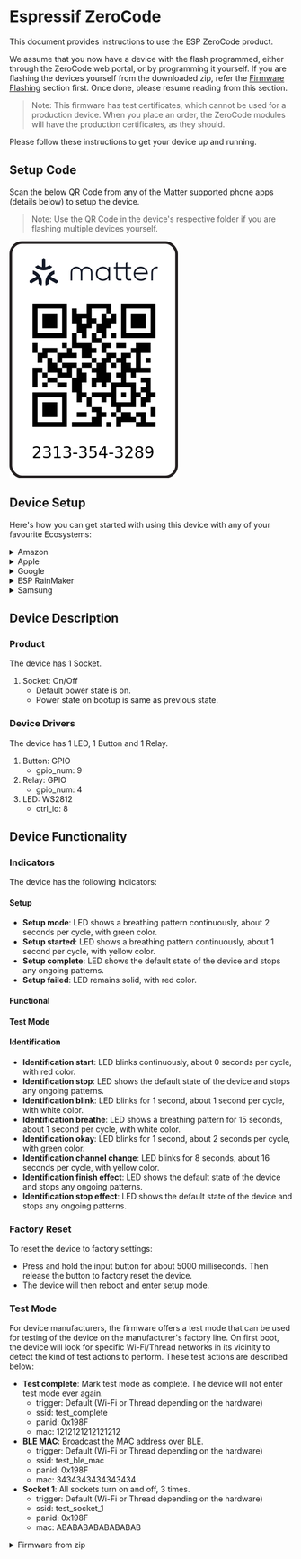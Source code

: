# Espressif ZeroCode

This document provides instructions to use the ESP ZeroCode product.

We assume that you now have a device with the flash programmed, either through the ZeroCode web portal, or by programming it yourself. If you are flashing the devices yourself from the downloaded zip, refer the [Firmware Flashing](#firmware-flashing) section first. Once done, please resume reading from this section.

> Note: This firmware has test certificates, which cannot be used for a production device. When you place an order, the ZeroCode modules will have the production certificates, as they should.

Please follow these instructions to get your device up and running.

## Setup Code

Scan the below QR Code from any of the Matter supported phone apps (details below) to setup the device.

> Note: Use the QR Code in the device's respective folder if you are flashing multiple devices yourself.

![qr_code](Devices\1\qr_code.png)

## Device Setup

Here's how you can get started with using this device with any of your favourite Ecosystems:

<details>
<summary>Amazon</summary>

* Requirements:
    * Latest Amazon Alexa app on an Android Device.
    * One of these <a href="https://www.amazon.com/b?ie=UTF8&node=37490568011#:~:text=Echo%20Dot%20(5th%20Gen)%2C,(v3)%2C%20Echo%20Dot%20Gen" target="_blank">devices</a> already setup in your network:
        * Echo (at least 4th gen)
        * Echo Dot (at least 3rd gen)
        * Echo Show (at least 5)
        * Echo Flex
        * Echo Input
        * Echo Plus
        * Echo Pop
        * Echo Studio
* Setup:
    * In the Alexa app, go to devices.
    * Click the `+` icon on the top right, and select `Add Device`.
    * Then scroll to the bottom and select `Other`. Then select `Matter`.
    * You will be asked if your device has a Matter logo. Select `Yes`.
    * Scan the QR code or enter the setup code manually.
    * The device setup should start.
    * You will be prompted to enter your network credentials.
    * In about a minute, you will be prompted to add your device to any room/group and change the device name to what you want.
    * The app should show that the device has been added successfully.
* Control:
    * You should be able to control the device using the Alexa app.
    * You can also use `Alexa` and use voice to control your device.

</details>

<details>
<summary>Apple</summary>

* Requirements:
    * Latest Apple Home app on an Apple device (running at least iOS/iPadOS 16.1).
    * One of these <a href="https://github.com/espressif/connectedhomeip/blob/master/docs/guides/darwin.md#setup-requirements-for-application-development" target="_blank">devices</a> already setup in your network:
        * Apple Homepod (running at least tvOS 16.1)
        * Apple TV (running at least tvOS 16.1)
* Setup:
    * Open the Apple Home app.
    * Click the `+` icon on the top right, and select `Add Accessory`.
    * Scan the QR code or enter the setup code manually.
    * The device setup should start.
    * You might get a prompt that you are adding an `uncertified accessory`, click on `add anyway`.
    * In about a minute, you will be prompted to add your device to any room and change the device name to what you want.
    * You might be asked for some additional device setup, which you can `skip` or do them `later`.
    * The app should show that the device has been added successfully.
* Control:
    * You should be able to control the device using the Apple Home app.
    * You can also use `Siri` and use voice to control your device.

</details>

<details>
<summary>Google</summary>

* Requirements:
    * Latest Google Home app on an Android Device (running at least Android 8.1).
    * One of these <a href="https://support.google.com/googlenest/answer/12391458" target="_blank">devices</a> already setup in your network:
        * Google Home (does not have Thread support)
        * Google Home Mini (does not have Thread support)
        * Google Nest Audio (does not have Thread support)
        * Google Nest Hub (does not have Thread support)
        * Google Nest Hub (2nd gen)
        * Google Nest Hub Max
        * Google Nest Mini (does not have Thread support)
        * Nest WiFi Pro
    * Since the device has test certificates, your Google account needs to be registered to be able to setup the device. You can share your Google email ID with us, and we can enable your account.
* Setup:
    * In the Google Home app, go to devices.
    * Click the `+ Add` button, and select `New device`.
    * Select your home then the app will start looking for nearby devices.
    * Select your device from the list, then scan the QR code or enter the setup code manually.
    * The device setup should start.
    * In about a minute, the app should show that the device has been added successfully.
    * You can now add your device to any room and change the device name to what you want.
* Control:
    * You should be able to control the device using the Google Home app.
    * You can also use `Google Assistant` and use voice to control your device.

</details>

<details>
<summary>ESP RainMaker</summary>

* Requirements:
    * Latest ESP RainMaker app on an Apple Device (running at least iOS/iPadOS 16.4).
* Setup:
    * Open the ESP RainMaker app and select/create a group.
    * Click the `+` icon on top right.
    * Scan the QR code.
    * You might be asked to scan the QR code again or enter the setup code manually.
    * The device setup should start.
    * You might get a prompt that you are adding an `uncertified accessory`, click on `add anyway`.
    * In about 2 minutes, the app should show that the device has been added successfully.
* Control:
    * You should be able to control the device using the ESP RainMaker app.

</details>

<details>
<summary>Samsung</summary>

* Requirements:
    * Latest SmartThings app on an Android Device.
    * One of these <a href="https://support.smartthings.com/hc/en-us/articles/11219700390804-SmartThings-x-Matter-Integration-#" target="_blank">devices</a> already setup in your network:
        * Aeotec Smart Home Hub
        * SmartThings 2015 Hub (does not have Thread support)
        * SmartThings 2018 Hub
* Setup:
    * In the SmartThings app, go to devices.
    * Click the `+` icon, and select `QR code`.
    * Scan the QR code or enter the setup code manually.
    * The device setup should start.
    * You might get a prompt that this isn't a Matter certified device, click on `continue`.
    * You might also be prompted to enter your network credentials.
    * In about a minute, you will be prompted to add your device to any room and change the device name to what you want.
    * The app should show that the device has been added successfully.
* Control:
    * You should be able to control the device using the SmartThings app.

</details>

## Device Description

### Product

The device has 1 Socket.

1. Socket: On/Off
    * Default power state is on.
    * Power state on bootup is same as previous state.

### Device Drivers

The device has 1 LED, 1 Button and 1 Relay.

1. Button: GPIO
    * gpio_num: 9
2. Relay: GPIO
    * gpio_num: 4
3. LED: WS2812
    * ctrl_io: 8

## Device Functionality

### Indicators

The device has the following indicators:

#### Setup

* **Setup mode**: LED shows a breathing pattern continuously, about 2 seconds per cycle, with green color.
* **Setup started**: LED shows a breathing pattern continuously, about 1 second per cycle, with yellow color.
* **Setup complete**: LED shows the default state of the device and stops any ongoing patterns.
* **Setup failed**: LED remains solid, with red color.

#### Functional


#### Test Mode


#### Identification

* **Identification start**: LED blinks continuously, about 0 seconds per cycle, with red color.
* **Identification stop**: LED shows the default state of the device and stops any ongoing patterns.
* **Identification blink**: LED blinks for 1 second, about 1 second per cycle, with white color.
* **Identification breathe**: LED shows a breathing pattern for 15 seconds, about 1 second per cycle, with white color.
* **Identification okay**: LED blinks for 1 second, about 2 seconds per cycle, with green color.
* **Identification channel change**: LED blinks for 8 seconds, about 16 seconds per cycle, with yellow color.
* **Identification finish effect**: LED shows the default state of the device and stops any ongoing patterns.
* **Identification stop effect**: LED shows the default state of the device and stops any ongoing patterns.

### Factory Reset

To reset the device to factory settings:

* Press and hold the input button for about 5000 milliseconds. Then release the button to factory reset the device.
* The device will then reboot and enter setup mode.

### Test Mode

For device manufacturers, the firmware offers a test mode that can be used for testing of the device on the manufacturer's factory line. On first boot, the device will look for specific Wi-Fi/Thread networks in its vicinity to detect the kind of test actions to perform. These test actions are described below:

* **Test complete**: Mark test mode as complete. The device will not enter test mode ever again.
    * trigger: Default (Wi-Fi or Thread depending on the hardware)
    * ssid: test_complete
    * panid: 0x198F
    * mac: 1212121212121212
* **BLE MAC**: Broadcast the MAC address over BLE.
    * trigger: Default (Wi-Fi or Thread depending on the hardware)
    * ssid: test_ble_mac
    * panid: 0x198F
    * mac: 3434343434343434
* **Socket 1**: All sockets turn on and off, 3 times.
    * trigger: Default (Wi-Fi or Thread depending on the hardware)
    * ssid: test_socket_1
    * panid: 0x198F
    * mac: ABABABABABABABAB

<details>
<summary>Firmware from zip</summary>

## Firmware Flashing

If you are flashing the device firmware yourself from the downloaded zip, refer the appropriate section below for the flashing instructions. You can either use `esptool` in your `terminal/power_shell` or `Flash download tool`.

<details>
<summary>Using esptool on command line (MacOS, Linux, Windows)</summary>

### Pre-requisites

Install `esptool`
* Refer the <a href="https://docs.espressif.com/projects/esptool/en/latest/esp32/installation.html" target="_blank">installation</a>
* Open terminal/power_shell
* Run: `pip install esptool`
* Connect your device and note down the port
* You might have to provide the port in the below commands by passing `-p <port>`

### Flashing

Erase the flash first
* Run: `esptool.py erase_flash`

Flash the firmware
* 0x0: common_binaries/*_merged.bin
* Run: `esptool.py write_flash 0x0 common_binaries/*_merged.bin`

Flash other required files
* 0xD000: devices/\<number\>/esp_secure_cert.bin
* 0x1F2000: devices/\<number\>/fctry.bin
* Run: `esptool.py write_flash 0xD000 devices/1/esp_secure_cert.bin 0x1F2000 devices/1/fctry.bin`

Your device is now ready. You can go to the [Setup Code](#setup-code) section to continue setting up your device.

</details>

<details>
<summary>Using Flash Download Tool (Windows)</summary>

### Pre-requisites

Install the `Flash Download Tool`
* <a href="https://www.espressif.com/sites/default/files/tools/flash_download_tool_3.9.5.zip" target="_blank">Download</a> the tool
* Extract (unzip) the files and refer the pdf `doc/`
* Run the `flash_download_tool`
* Select your chip and proceed
* Connect your device and select the port in `COM`

### Flashing

Erase the flash first
* Click on `erase`

Flash the firmware
* 0x0: common_binaries/*_merged.bin
* Browse the file and enter its location and click on `start`

Flash other required files
* 0xD000: devices/\<number\>/esp_secure_cert.bin
* 0x1F2000: devices/\<number\>/fctry.bin
* Browse the files, enter their locations and click on `start`

Your device is now ready. You can go to the [Setup Code](#setup-code) section to continue setting up your device.

</details>
</details>

